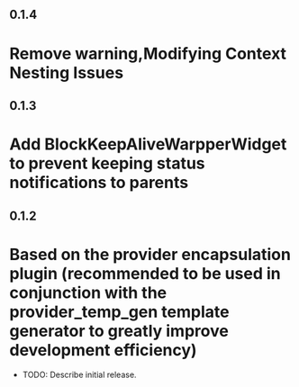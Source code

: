 <!--
 * @Author: cheng
 * @Version: 1.0
 * @Date: 2023-06-12 15:47:57
 * @LastEditors: cheng
 * @LastEditTime: 2023-06-14 11:28:29
 * @FilePath: \provider_base_tools\CHANGELOG.md
 * @ObjectDescription: 
-->
## 0.1.4

# Remove warning,Modifying Context Nesting Issues

## 0.1.3

# Add BlockKeepAliveWarpperWidget to prevent keeping status notifications to parents

## 0.1.2

# Based on the provider encapsulation plugin (recommended to be used in conjunction with the provider_temp_gen template generator to greatly improve development efficiency)

* TODO: Describe initial release.
